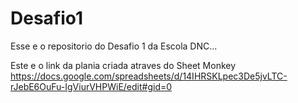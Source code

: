 # Desafio1
Esse e o repositorio do Desafio 1 da Escola DNC...

Este e o link da plania criada atraves do Sheet Monkey https://docs.google.com/spreadsheets/d/14IHRSKLpec3De5jvLTC-rJebE6OuFu-IgViurVHPWiE/edit#gid=0
